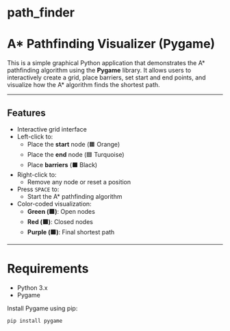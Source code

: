 # path_finder

#  A* Pathfinding Visualizer (Pygame)

This is a simple graphical Python application that demonstrates the A* pathfinding algorithm using the **Pygame** library. It allows users to interactively create a grid, place barriers, set start and end points, and visualize how the A* algorithm finds the shortest path.

---



##  Features

- Interactive grid interface
- Left-click to:
  - Place the **start** node (🟧 Orange)
  - Place the **end** node (🟦 Turquoise)
  - Place **barriers** (⬛ Black)
- Right-click to:
  - Remove any node or reset a position
- Press `SPACE` to:
  - Start the A* pathfinding algorithm
- Color-coded visualization:
  - **Green (🟩)**: Open nodes
  - **Red (🟥)**: Closed nodes
  - **Purple (🟪)**: Final shortest path

---

#  Requirements

- Python 3.x
- Pygame

Install Pygame using pip:

```bash
pip install pygame
